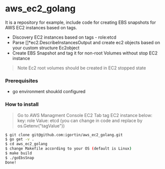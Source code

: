 # aws_ec2_golang
It is a repository for example, include code for creating EBS snapshots for AWS EC2 instances based on tags. 
  - Discovery EC2 instances based on tags - role:etcd
  - Parse []*ec2.DescribeInstancesOutput and create ec2 objects based on your custom structure Ec2object
  - Create EBS Snapshot and tag it for non-root Volumes without stop EC2 instance

> Note
> Ec2 root volumes should be created in EC2 stopped state

### Prerequisites 
- go environment shoukld configured 

### How to install
> Go to AWS Managment Console EC2 Tab
> tag EC2 instance below: 
> key: role 
> Value: etcd
> (you can change in code and replace by os.Getenv("tagValue"))

```sh
$ git clone git@github.com:igortin/aws_ec2_golang.git
$ go get -v .
$ cd aws_ec2_golang
$ change Makefile according to your OS (default is Linux)
$ make build
$ ./goEbsSnap
Done! 
```
